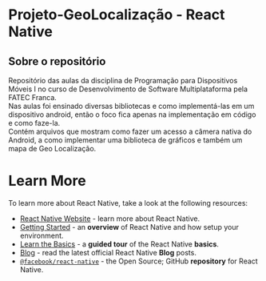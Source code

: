 # Projeto-GeoLocalização - React Native    

## Sobre o repositório  
Repositório das aulas da disciplina de Programação para Dispositivos Móveis I no curso de Desenvolvimento de Software Multiplataforma pela FATEC Franca.  
Nas aulas foi ensinado diversas bibliotecas e como implementá-las em um dispositivo android, então o foco fica apenas na implementação em código e como faze-la.  
Contém arquivos que mostram como fazer um acesso a câmera nativa do Android, a como implementar uma biblioteca de gráficos e também um mapa de Geo Localização.  

# Learn More

To learn more about React Native, take a look at the following resources:

- [React Native Website](https://reactnative.dev) - learn more about React Native.
- [Getting Started](https://reactnative.dev/docs/environment-setup) - an **overview** of React Native and how setup your environment.
- [Learn the Basics](https://reactnative.dev/docs/getting-started) - a **guided tour** of the React Native **basics**.
- [Blog](https://reactnative.dev/blog) - read the latest official React Native **Blog** posts.
- [`@facebook/react-native`](https://github.com/facebook/react-native) - the Open Source; GitHub **repository** for React Native.
